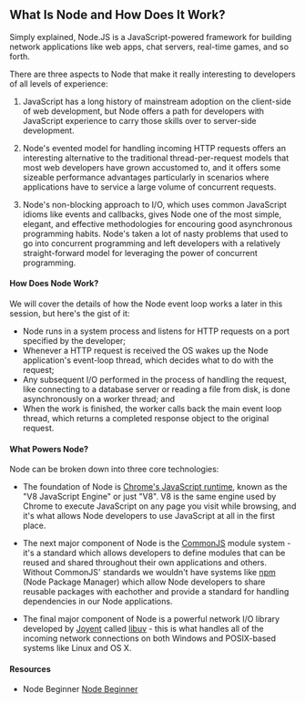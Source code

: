 What Is Node and How Does It Work?
--------

Simply explained, Node.JS is a JavaScript-powered framework for building network applications like web apps, chat servers, real-time games, and so forth.

There are three aspects to Node that make it really interesting to developers of all levels of experience:

1. JavaScript has a long history of mainstream adoption on the client-side of web development, but Node offers a path for developers with JavaScript experience to carry those skills over to server-side development. 

2. Node's evented model for handling incoming HTTP requests offers an interesting alternative to the traditional thread-per-request models that most web developers have grown accustomed to, and it offers some sizeable performance advantages particularly in scenarios where applications have to service a large volume of concurrent requests.

3. Node's non-blocking approach to I/O, which uses common JavaScript idioms like events and callbacks, gives Node one of the most simple, elegant, and effective methodologies for encouring good asynchronous programming habits. Node's taken a lot of nasty problems that used to go into concurrent programming and left developers with a relatively straight-forward model for leveraging the power of concurrent programming.


#### How Does Node Work?

We will cover the details of how the Node event loop works a later in this session, but here's the gist of it:

* Node runs in a system process and listens for HTTP requests on a port specified by the developer;
* Whenever a HTTP request is received the OS wakes up the Node application's event-loop thread, which decides what to do with the request;
* Any subsequent I/O performed in the process of handling the request, like connecting to a database server or reading a file from disk, is done asynchronously on a worker thread; and
* When the work is finished, the worker calls back the main event loop thread, which returns a completed response object to the original request.

#### What Powers Node?

Node can be broken down into three core technologies:

* The foundation of Node is [Chrome's JavaScript runtime](http://code.google.com/p/v8/), known as the "V8 JavaScript Engine" or just "V8". V8 is the same engine used by Chrome to execute JavaScript on any page you visit while browsing, and it's what allows Node developers to use JavaScript at all in the first place.

* The next major component of Node is the [CommonJS](http://www.commonjs.org/) module system - it's a standard which allows developers to define modules that can be reused and shared throughout their own applications and others. Without CommonJS' standards we wouldn't have systems like [npm](http://www.npmjs.org/) (Node Package Manager) which allow Node developers to share reusable packages with eachother and provide a standard for handling dependencies in our Node applications.

* The final major component of Node is a powerful network I/O library developed by [Joyent](http://www.joyent.com/) called [libuv](https://github.com/joyent/libuv) - this is what handles all of the incoming network connections on both Windows and POSIX-based systems like Linux and OS X.

#### Resources

* Node Beginner [Node Beginner](http://www.nodebeginner.org/)